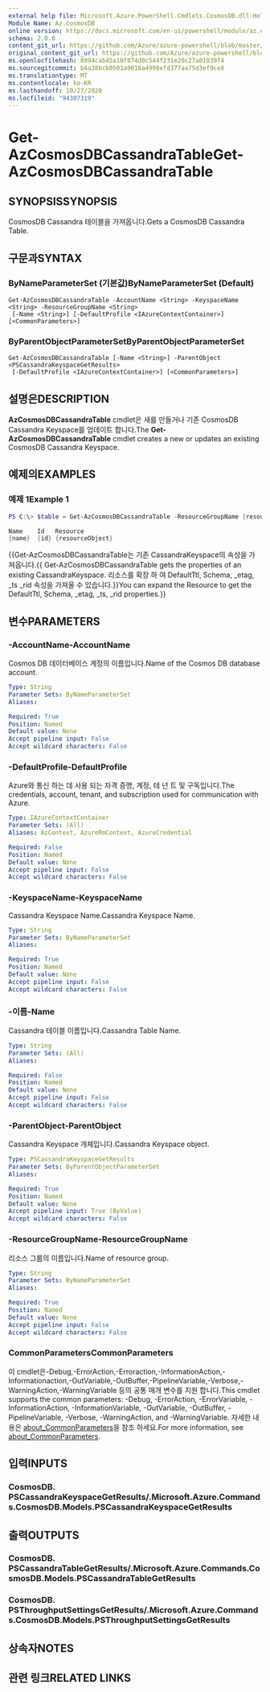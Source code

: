 ```yaml
---
external help file: Microsoft.Azure.PowerShell.Cmdlets.CosmosDB.dll-Help.xml
Module Name: Az.CosmosDB
online version: https://docs.microsoft.com/en-us/powershell/module/az.cosmosdb/get-azcosmosdbcassandratable
schema: 2.0.0
content_git_url: https://github.com/Azure/azure-powershell/blob/master/src/CosmosDB/CosmosDB/help/Get-AzCosmosDBCassandraTable.md
original_content_git_url: https://github.com/Azure/azure-powershell/blob/master/src/CosmosDB/CosmosDB/help/Get-AzCosmosDBCassandraTable.md
ms.openlocfilehash: 8994cab45a10f874d0c544f231e20c27a01039f4
ms.sourcegitcommit: b4a38bcb0501a9016a4998efd377aa75d3ef9ce8
ms.translationtype: MT
ms.contentlocale: ko-KR
ms.lasthandoff: 10/27/2020
ms.locfileid: "94307319"
---
```

# <span data-ttu-id="96728-101">Get-AzCosmosDBCassandraTable</span><span class="sxs-lookup"><span data-stu-id="96728-101">Get-AzCosmosDBCassandraTable</span></span>

## <span data-ttu-id="96728-102">SYNOPSIS</span><span class="sxs-lookup"><span data-stu-id="96728-102">SYNOPSIS</span></span>
<span data-ttu-id="96728-103">CosmosDB Cassandra 테이블을 가져옵니다.</span><span class="sxs-lookup"><span data-stu-id="96728-103">Gets a CosmosDB Cassandra Table.</span></span>

## <span data-ttu-id="96728-104">구문과</span><span class="sxs-lookup"><span data-stu-id="96728-104">SYNTAX</span></span>

### <span data-ttu-id="96728-105">ByNameParameterSet (기본값)</span><span class="sxs-lookup"><span data-stu-id="96728-105">ByNameParameterSet (Default)</span></span>
```
Get-AzCosmosDBCassandraTable -AccountName <String> -KeyspaceName <String> -ResourceGroupName <String>
 [-Name <String>] [-DefaultProfile <IAzureContextContainer>] [<CommonParameters>]
```

### <span data-ttu-id="96728-106">ByParentObjectParameterSet</span><span class="sxs-lookup"><span data-stu-id="96728-106">ByParentObjectParameterSet</span></span>
```
Get-AzCosmosDBCassandraTable [-Name <String>] -ParentObject <PSCassandraKeyspaceGetResults>
 [-DefaultProfile <IAzureContextContainer>] [<CommonParameters>]
```

## <span data-ttu-id="96728-107">설명은</span><span class="sxs-lookup"><span data-stu-id="96728-107">DESCRIPTION</span></span>
<span data-ttu-id="96728-108">**AzCosmosDBCassandraTable** cmdlet은 새를 만들거나 기존 CosmosDB Cassandra Keyspace를 업데이트 합니다.</span><span class="sxs-lookup"><span data-stu-id="96728-108">The **Get-AzCosmosDBCassandraTable** cmdlet creates a new or updates an existing CosmosDB Cassandra Keyspace.</span></span>

## <span data-ttu-id="96728-109">예제의</span><span class="sxs-lookup"><span data-stu-id="96728-109">EXAMPLES</span></span>

### <span data-ttu-id="96728-110">예제 1</span><span class="sxs-lookup"><span data-stu-id="96728-110">Example 1</span></span>
```powershell
PS C:\> $table = Get-AzCosmosDBCassandraTable -ResourceGroupName {resourceGroupName} -AccountName {accountName} -Keyspace {keyspaceName} -Name {name}

Name    Id   Resource
{name}  {id} {resourceObject}
```

<span data-ttu-id="96728-111">{{Get-AzCosmosDBCassandraTable는 기존 CassandraKeyspace의 속성을 가져옵니다.</span><span class="sxs-lookup"><span data-stu-id="96728-111">{{ Get-AzCosmosDBCassandraTable gets the properties of an existing CassandraKeyspace.</span></span> <span data-ttu-id="96728-112">리소스를 확장 하 여 DefaultTtl, Schema, _etag, _ts _rid 속성을 가져올 수 있습니다.}}</span><span class="sxs-lookup"><span data-stu-id="96728-112">You can expand the Resource to get the DefaultTtl, Schema, _etag, _ts, _rid properties.}}</span></span>

## <span data-ttu-id="96728-113">변수</span><span class="sxs-lookup"><span data-stu-id="96728-113">PARAMETERS</span></span>

### <span data-ttu-id="96728-114">-AccountName</span><span class="sxs-lookup"><span data-stu-id="96728-114">-AccountName</span></span>
<span data-ttu-id="96728-115">Cosmos DB 데이터베이스 계정의 이름입니다.</span><span class="sxs-lookup"><span data-stu-id="96728-115">Name of the Cosmos DB database account.</span></span>

```yaml
Type: String
Parameter Sets: ByNameParameterSet
Aliases:

Required: True
Position: Named
Default value: None
Accept pipeline input: False
Accept wildcard characters: False
```

### <span data-ttu-id="96728-116">-DefaultProfile</span><span class="sxs-lookup"><span data-stu-id="96728-116">-DefaultProfile</span></span>
<span data-ttu-id="96728-117">Azure와 통신 하는 데 사용 되는 자격 증명, 계정, 테 넌 트 및 구독입니다.</span><span class="sxs-lookup"><span data-stu-id="96728-117">The credentials, account, tenant, and subscription used for communication with Azure.</span></span>

```yaml
Type: IAzureContextContainer
Parameter Sets: (All)
Aliases: AzContext, AzureRmContext, AzureCredential

Required: False
Position: Named
Default value: None
Accept pipeline input: False
Accept wildcard characters: False
```

### <span data-ttu-id="96728-118">-KeyspaceName</span><span class="sxs-lookup"><span data-stu-id="96728-118">-KeyspaceName</span></span>
<span data-ttu-id="96728-119">Cassandra Keyspace Name.</span><span class="sxs-lookup"><span data-stu-id="96728-119">Cassandra Keyspace Name.</span></span>

```yaml
Type: String
Parameter Sets: ByNameParameterSet
Aliases:

Required: True
Position: Named
Default value: None
Accept pipeline input: False
Accept wildcard characters: False
```

### <span data-ttu-id="96728-120">-이름</span><span class="sxs-lookup"><span data-stu-id="96728-120">-Name</span></span>
<span data-ttu-id="96728-121">Cassandra 테이블 이름입니다.</span><span class="sxs-lookup"><span data-stu-id="96728-121">Cassandra Table Name.</span></span>

```yaml
Type: String
Parameter Sets: (All)
Aliases:

Required: False
Position: Named
Default value: None
Accept pipeline input: False
Accept wildcard characters: False
```

### <span data-ttu-id="96728-122">-ParentObject</span><span class="sxs-lookup"><span data-stu-id="96728-122">-ParentObject</span></span>
<span data-ttu-id="96728-123">Cassandra Keyspace 개체입니다.</span><span class="sxs-lookup"><span data-stu-id="96728-123">Cassandra Keyspace object.</span></span>

```yaml
Type: PSCassandraKeyspaceGetResults
Parameter Sets: ByParentObjectParameterSet
Aliases:

Required: True
Position: Named
Default value: None
Accept pipeline input: True (ByValue)
Accept wildcard characters: False
```

### <span data-ttu-id="96728-124">-ResourceGroupName</span><span class="sxs-lookup"><span data-stu-id="96728-124">-ResourceGroupName</span></span>
<span data-ttu-id="96728-125">리소스 그룹의 이름입니다.</span><span class="sxs-lookup"><span data-stu-id="96728-125">Name of resource group.</span></span>

```yaml
Type: String
Parameter Sets: ByNameParameterSet
Aliases:

Required: True
Position: Named
Default value: None
Accept pipeline input: False
Accept wildcard characters: False
```

### <span data-ttu-id="96728-126">CommonParameters</span><span class="sxs-lookup"><span data-stu-id="96728-126">CommonParameters</span></span>
<span data-ttu-id="96728-127">이 cmdlet은-Debug,-ErrorAction,-Erroraction,-InformationAction,-Informationaction,-OutVariable,-OutBuffer,-PipelineVariable,-Verbose,-WarningAction,-WarningVariable 등의 공통 매개 변수를 지원 합니다.</span><span class="sxs-lookup"><span data-stu-id="96728-127">This cmdlet supports the common parameters: -Debug, -ErrorAction, -ErrorVariable, -InformationAction, -InformationVariable, -OutVariable, -OutBuffer, -PipelineVariable, -Verbose, -WarningAction, and -WarningVariable.</span></span> <span data-ttu-id="96728-128">자세한 내용은 [about_CommonParameters](http://go.microsoft.com/fwlink/?LinkID=113216)을 참조 하세요.</span><span class="sxs-lookup"><span data-stu-id="96728-128">For more information, see [about_CommonParameters](http://go.microsoft.com/fwlink/?LinkID=113216).</span></span>

## <span data-ttu-id="96728-129">입력</span><span class="sxs-lookup"><span data-stu-id="96728-129">INPUTS</span></span>

### <span data-ttu-id="96728-130">CosmosDB. PSCassandraKeyspaceGetResults/.</span><span class="sxs-lookup"><span data-stu-id="96728-130">Microsoft.Azure.Commands.CosmosDB.Models.PSCassandraKeyspaceGetResults</span></span>

## <span data-ttu-id="96728-131">출력</span><span class="sxs-lookup"><span data-stu-id="96728-131">OUTPUTS</span></span>

### <span data-ttu-id="96728-132">CosmosDB. PSCassandraTableGetResults/.</span><span class="sxs-lookup"><span data-stu-id="96728-132">Microsoft.Azure.Commands.CosmosDB.Models.PSCassandraTableGetResults</span></span>

### <span data-ttu-id="96728-133">CosmosDB. PSThroughputSettingsGetResults/.</span><span class="sxs-lookup"><span data-stu-id="96728-133">Microsoft.Azure.Commands.CosmosDB.Models.PSThroughputSettingsGetResults</span></span>

## <span data-ttu-id="96728-134">상속자</span><span class="sxs-lookup"><span data-stu-id="96728-134">NOTES</span></span>

## <span data-ttu-id="96728-135">관련 링크</span><span class="sxs-lookup"><span data-stu-id="96728-135">RELATED LINKS</span></span>

